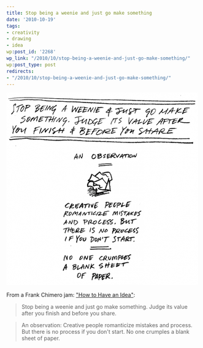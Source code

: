 ```yaml
---
title: Stop being a weenie and just go make something
date: '2010-10-19'
tags:
- creativity
- drawing
- idea
wp:post_id: '2268'
wp_link: "/2010/10/stop-being-a-weenie-and-just-go-make-something/"
wp:post_type: post
redirects:
- "/2010/10/stop-being-a-weenie-and-just-go-make-something/"
---
```


![](2010-10-19-Stop-being-a-weenie-and-just-go-make-something/weenie-500x502.png "weenie")

From a Frank Chimero jam: ["How to Have an Idea"](http://www.frankchimero.com/idea/):

> Stop being a weenie and just go make something. Judge its value after you finish and before you share.

>

> An observation: Creative people romanticize mistakes and process. But there is no process if you don't start. No one crumples a blank sheet of paper.
